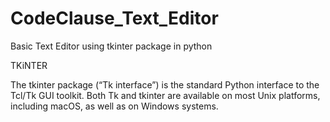 # CodeClause_Text_Editor

Basic Text Editor using tkinter package in python
 
TKiNTER

The tkinter package (“Tk interface”) is the standard Python interface to the Tcl/Tk GUI toolkit. Both Tk and tkinter are available on most Unix platforms, including macOS, as well as on Windows systems.

